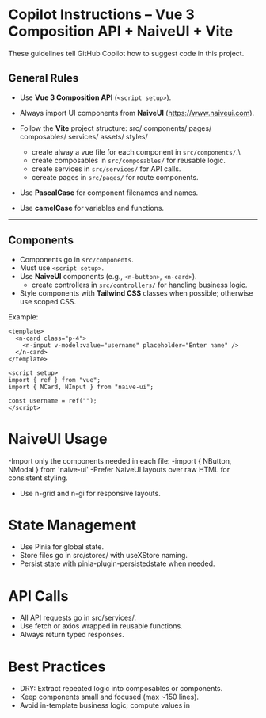 # Copilot Instructions – Vue 3 Composition API + NaiveUI + Vite

These guidelines tell GitHub Copilot how to suggest code in this project.

## General Rules

- Use **Vue 3 Composition API** (`<script setup>`).
- Always import UI components from **NaiveUI** (https://www.naiveui.com).
- Follow the **Vite** project structure:
  src/
  components/
  pages/
  composables/
  services/
  assets/
  styles/

  - create alway a vue file for each component in `src/components/`.\
  - create composables in `src/composables/` for reusable logic.
  - create services in `src/services/` for API calls.
  - cereate pages in `src/pages/` for route components.

- Use **PascalCase** for component filenames and names.
- Use **camelCase** for variables and functions.

---

## Components

- Components go in `src/components`.
- Must use `<script setup>`.
- Use **NaiveUI** components (e.g., `<n-button>`, `<n-card>`).
  - create controllers in `src/controllers/` for handling business logic.
- Style components with **Tailwind CSS** classes when possible; otherwise use scoped CSS.

Example:

```vue
<template>
  <n-card class="p-4">
    <n-input v-model:value="username" placeholder="Enter name" />
  </n-card>
</template>

<script setup>
import { ref } from "vue";
import { NCard, NInput } from "naive-ui";

const username = ref("");
</script>
```

# NaiveUI Usage

-Import only the components needed in each file:
-import { NButton, NModal } from 'naive-ui'
-Prefer NaiveUI layouts over raw HTML for consistent styling.

- Use n-grid and n-gi for responsive layouts.

# State Management

- Use Pinia for global state.
- Store files go in src/stores/ with useXStore naming.
- Persist state with pinia-plugin-persistedstate when needed.

# API Calls

- All API requests go in src/services/.
- Use fetch or axios wrapped in reusable functions.
- Always return typed responses.

# Best Practices

- DRY: Extract repeated logic into composables or components.
- Keep components small and focused (max ~150 lines).
- Avoid in-template business logic; compute values in <script setup> or computed properties.
- Use v-for keys that are unique and stable.
- Use defineExpose only when absolutely necessary.

# Copilot Hints

- When asking Copilot for help:
- Specify Vue 3 Composition API explicitly.
- Mention NaiveUI components you want.
- Tell Copilot to "generate DRY reusable composables" for shared logic.
- Give it sample data formats when generating forms or tables.
- If generating forms, request NaiveUI <n-form> + validation rules.

# Composable for fetching data

- Place reusable logic in src/composables.
- Naming: useThing.js (e.g., useFetch.js).
- Always type function return values.

```
// src/composables/useFetch.js
import { ref } from 'vue'

export function useFetch(url) {
  const data = ref(null)
  const error = ref(null)

  async function fetchData() {
    try {
      const res = await fetch(url)
      data.value = await res.json()
    } catch (err) {
      error.value = String(err)
    }
  }

  return { data, error, fetchData }
}
```

### MongoDB Schema Patterns

- **Event Schema**: 50+ biometric fields (`HeartRate`, `EDA`, `Temperature`, `RespiratoryRate`, etc.)
- **Reference Pattern**: `parentId: { type: mongoose.Schema.Types.ObjectId, ref: "Users" }`
- **Collection Names**: Explicit collection names in schema options (`collection: "child_events_db"`)
- **Flexible Schema**: Event schema uses `strict: false` for sensor data variation
- **Unique Constraints**: Waitlist uses unique email index with duplicate error handling (error.code === 11000)

### Validation Strategy

- **Joi Schemas**: Located in `src/validators/index.js` with comprehensive field validation
- **Required Fields**: Events require `aid` (child ID), Users require `firstName/lastName/email`
- **Phone Validation**: Uses regex patterns for international phone numbers
- **Express Validator**: Admin and waitlist routes use express-validator middleware
- **Email Validation**: Waitlist uses both Joi and express-validator for email format checking

## Testing Framework

### Test Configuration

- **Development**: `npm test` - MongoDB Memory Server with ES modules (`--experimental-vm-modules`)
- **Production**: `npm run test:prod` - Live server testing against `http://64.225.63.66`
- **Integration**: Tests hit actual API endpoints with JWT authentication
- **Waitlist Tests**: `tests/test-waitlist.js` covers public API endpoints and duplicate handling

### Test Data Patterns

```javascript
// Standard test user creation
const testUser = {
  firstName: "John",
  lastName: "Doe",
  email: "john.doe@test.com",
  mobile: "1234567890",
  password: "testPassword123",
};

// Waitlist test data
const waitlistData = {
  email: "test@example.com",
  name: "Test User",
  source: "website",
  notes: "Testing purposes",
};

// JWT token generation for tests
const testToken = jwt.sign({ id: userId, email: testUser.email }, JWT_SECRET);
```

### Route Testing Patterns

- **Event Routes**: `/api/event/*` - All require authentication except documentation
- **Child Routes**: `/api/child-users/id/:id` (note: not `/api/child-users/:id`)
- **Auth Routes**: `/api/auth/*` for registration/login, `/api/user/*` for profile management
- **Waitlist Routes**: `/api/waitlist` POST is public, GET/DELETE require admin auth

## Key Development Commands

### Server Management

```bash
npm run dev          # Development with nodemon
npm start           # Production server start
npm run ops:backup  # Database backup to CSV
```

### Testing Workflows

```bash
npm test                    # Full test suite with memory DB
npm run test:integration   # Live API integration tests
npm run test:child-users   # Specific child user tests
npm run test:prod         # Production server tests
npm run test:coverage     # Coverage reports
```

### Database Operations

```bash
node scripts/createSuperAdmin.js  # Bootstrap admin system
node utils/backupDB.js            # Manual database backup
```

### API Testing

```powershell
# Test waitlist endpoint
$body = @{ email = "test@example.com"; name = "Test User" } | ConvertTo-Json
Invoke-RestMethod -Uri "http://localhost:3333/api/waitlist" -Method POST -Body $body -ContentType "application/json"
```

## Critical Implementation Details

### Error Handling

- **Global JSON Parser**: Custom middleware in `src/middleware/jsonParser.js` for malformed JSON
- **Validation Errors**: Joi validation returns structured error objects
- **Auth Failures**: Return `401` with `{ message: "No token" }` for missing JWT
- **Duplicate Handling**: MongoDB duplicate key errors (code 11000) return `409 Conflict`

### Security Implementation

- **Password Hashing**: bcrypt with 10 salt rounds (never store plain text)
- **JWT Secrets**: Environment variable `JWT_SECRET` for token signing
- **CORS Origins**: Whitelist includes `https://admin.watchforme.com`, `http://localhost:5173`
- **Helmet**: CSP with specific directives for Swagger UI compatibility
- **Public Endpoints**: Waitlist POST endpoint is intentionally public for email collection

### MongoDB Connection

```javascript
// Standard connection pattern
const MONGODB_URI = `mongodb+srv://${user}:${password}@${host}/${dbName}?tls=true&authSource=admin&replicaSet=${replicaSet}`;
mongoose.connect(MONGODB_URI, { tls: true, retryWrites: true, w: "majority" });
```

### Swagger Documentation

- **Endpoint**: `/docs` serves interactive API documentation
- **Schema Files**: `src/swagger/swagger*Map.js` files define OpenAPI schemas
- **Production URL**: Update server URLs in `src/swagger/index.js` for deployment
- **Waitlist Docs**: `swaggerWaitlistMap.js` includes public and admin endpoint documentation

## Environment Variables

```bash
# Required for development
MONGODB_USER=api
MONGODB_PASSWORD=[production_password]
MONGODB_HOST=[atlas_cluster_url]
MONGODB_DBNAME=KidPro
JWT_SECRET=[secure_random_string]
NODE_ENV=production
```

## Common Integration Points

- **Admin Dashboard**: Vue.js client expects specific JSON response formats
- **Nginx Config**: Reverse proxy routes require exact path matching in `/etc/nginx/sites-available/`
- **SSL Certificates**: Auto-renewal via certbot for Let's Encrypt certificates
- **Process Management**: PM2 with ecosystem file for production deployment
- **Email Collection**: Waitlist system ready for integration with email marketing platforms
